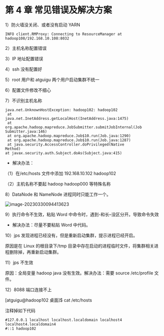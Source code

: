 # **第** **4** **章 常见错误及解决方案**

1）防火墙没关闭、或者没有启动 YARN

```
INFO client.RMProxy: Connecting to ResourceManager at hadoop108/192.168.10.108:8032
```

2）主机名称配置错误

3）IP 地址配置错误

4）ssh 没有配置好

5）root 用户和 atguigu 两个用户启动集群不统一

6）配置文件修改不细心

7）不识别主机名称

```
java.net.UnknownHostException: hadoop102: hadoop102
 at 
java.net.InetAddress.getLocalHost(InetAddress.java:1475)
 at 
org.apache.hadoop.mapreduce.JobSubmitter.submitJobInternal(Job
Submitter.java:146)
 at org.apache.hadoop.mapreduce.Job$10.run(Job.java:1290)
 at org.apache.hadoop.mapreduce.Job$10.run(Job.java:1287)
 at java.security.AccessController.doPrivileged(Native 
Method)
at javax.security.auth.Subject.doAs(Subject.java:415)
```

- 解决办法：

（1）在/etc/hosts 文件中添加 192.168.10.102 hadoop102

（2）主机名称不要起 hadoop hadoop000 等特殊名称

8）DataNode 和 NameNode 进程同时只能工作一个。

![image-20230330094413623](C:\Users\gaofan\AppData\Roaming\Typora\typora-user-images\image-20230330094413623.png)

9）执行命令不生效，粘贴 Word 中命令时，遇到-和长–没区分开。导致命令失效

- 解决办法：尽量不要粘贴 Word 中代码。

10）jps 发现进程已经没有，但是重新启动集群，提示进程已经开启。

原因是在 Linux 的根目录下/tmp 目录中存在启动的进程临时文件，将集群相关进程删除掉，再重新启动集群。

11）jps 不生效

原因：全局变量 hadoop java 没有生效。解决办法：需要 source /etc/profile 文件。

12）8088 端口连接不上

[atguigu@hadoop102 桌面]$ cat /etc/hosts

注释掉如下代码

```
#127.0.0.1 localhost localhost.localdomain localhost4 localhost4.localdomain4
#::1 hadoop102
```

